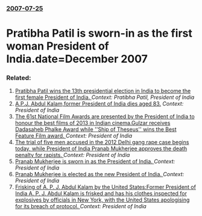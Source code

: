 ### [2007-07-25](/news/2007/07/25/index.md)

#  Pratibha Patil is sworn-in as the first woman President of India.date=December 2007 




### Related:

1. [ Pratibha Patil wins the 13th presidential election in India to become the first female President of India. ](/news/2007/07/21/pratibha-patil-wins-the-13th-presidential-election-in-india-to-become-the-first-female-president-of-india.md) _Context: Pratibha Patil, President of India_
2. [A.P.J. Abdul Kalam,former President of India dies aged 83.](/news/2015/07/27/a-p-j-abdul-kalam-former-president-of-india-dies-aged-83.md) _Context: President of India_
3. [The 61st National Film Awards are presented by the President of India to honour the best films of 2013 in  Indian cinema.Gulzar receives Dadasaheb Phalke Award while ''Ship of Theseus'' wins the Best Feature Film award. ](/news/2014/05/3/the-61st-national-film-awards-are-presented-by-the-president-of-india-to-honour-the-best-films-of-2013-in-indian-cinema-pgulzar-receives-da.md) _Context: President of India_
4. [The trial of five men accused in the 2012 Delhi gang rape case begins today, while President of India Pranab Mukherjee approves the death penalty for rapists. ](/news/2013/02/5/the-trial-of-five-men-accused-in-the-2012-delhi-gang-rape-case-begins-today-while-president-of-india-pranab-mukherjee-approves-the-death-pe.md) _Context: President of India_
5. [Pranab Mukherjee is sworn in as the President of India. ](/news/2012/07/25/pranab-mukherjee-is-sworn-in-as-the-president-of-india.md) _Context: President of India_
6. [Pranab Mukherjee is elected as the new President of India.  ](/news/2012/07/22/pranab-mukherjee-is-elected-as-the-new-president-of-india.md) _Context: President of India_
7. [Frisking of A. P. J. Abdul Kalam by the United States:Former President of India A. P. J. Abdul Kalam is frisked and has his clothes inspected for explosives by officials in New York, with the United States apologising for its breach of protocol. ](/news/2011/11/13/frisking-of-a-p-j-abdul-kalam-by-the-united-states-pformer-president-of-india-a-p-j-abdul-kalam-is-frisked-and-has-his-clothes-inspect.md) _Context: President of India_
